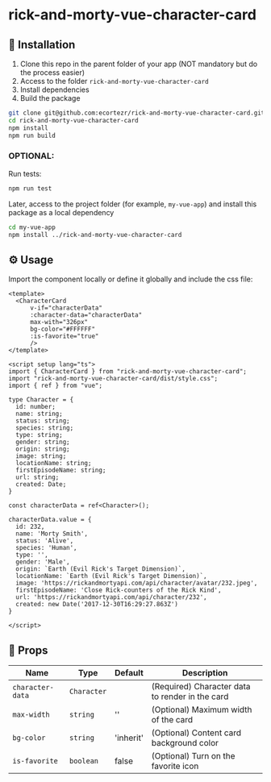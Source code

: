 # rick-and-morty-vue-character-card

## 🚀 Installation

1. Clone this repo in the parent folder of your app (NOT mandatory but do the process easier)
2. Access to the folder `rick-and-morty-vue-character-card`
3. Install dependencies
4. Build the package

```bash
git clone git@github.com:ecortezr/rick-and-morty-vue-character-card.git
cd rick-and-morty-vue-character-card
npm install
npm run build
```
### OPTIONAL:

Run tests:

```sh
npm run test
```

Later, access to the project folder (for example, `my-vue-app`) and install this package as a local dependency


```bash
cd my-vue-app
npm install ../rick-and-morty-vue-character-card
```

## ⚙️ Usage

Import the component locally or define it globally and include the css file:

```vue
<template>
  <CharacterCard
      v-if="characterData"
      :character-data="characterData"
      max-with="326px"
      bg-color="#FFFFFF"
      :is-favorite="true"
      />
</template>

<script setup lang="ts">
import { CharacterCard } from "rick-and-morty-vue-character-card";
import "rick-and-morty-vue-character-card/dist/style.css";
import { ref } from "vue";

type Character = {
  id: number;
  name: string;
  status: string;
  species: string;
  type: string;
  gender: string;
  origin: string;
  image: string;
  locationName: string;
  firstEpisodeName: string;
  url: string;
  created: Date;
}

const characterData = ref<Character>();

characterData.value = {
  id: 232,
  name: 'Morty Smith',
  status: 'Alive',
  species: 'Human',
  type: '',
  gender: 'Male',
  origin: `Earth (Evil Rick's Target Dimension)`,
  locationName: `Earth (Evil Rick's Target Dimension)`,
  image: 'https://rickandmortyapi.com/api/character/avatar/232.jpeg',
  firstEpisodeName: 'Close Rick-counters of the Rick Kind',
  url: 'https://rickandmortyapi.com/api/character/232',
  created: new Date('2017-12-30T16:29:27.863Z')
}

</script>
```

## 📃 Props

| Name       | Type               | Default | Description                        |
| ---------- | ------------------ | ------- | ---------------------------------- |
| `character-data`    | `Character` |         | (Required) Character data to render in the card                     |
| `max-width`    | `string`           | '' | (Optional) Maximum width of the card   |
| `bg-color`    | `string`           | 'inherit' | (Optional) Content card background color    |
| `is-favorite` | `boolean`          | false   | (Optional) Turn on the favorite icon |
